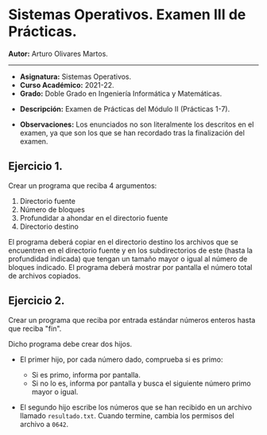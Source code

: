 # Sistemas Operativos. Examen III de Prácticas.

**Autor:** Arturo Olivares Martos.
***

- **Asignatura:** Sistemas Operativos.
- **Curso Académico:** 2021-22.
- **Grado:** Doble Grado en Ingeniería Informática y Matemáticas.
<!-- **Grupo:** A.
- **Profesor:** José Luis Garrido Bullejos.-->
- **Descripción:** Examen de Prácticas del Módulo II (Prácticas 1-7).
<!-- **Fecha:** 18 de diciembre de 2023.
- **Duración:** 2h.
- **Material:** Bolígrafo, manual de prácticas y dos folios únicamente.-->
- **Observaciones:** Los enunciados no son literalmente los descritos en el examen, ya que son los que se han recordado tras la finalización del examen.



## Ejercicio 1.

Crear un programa que reciba 4 argumentos:
1. Directorio fuente
2. Número de bloques
3. Profundidar a ahondar en el directorio fuente
4. Directorio destino

El programa deberá copiar en el directorio destino los archivos que se encuentren en el directorio fuente y en los subdirectorios de este (hasta la profundidad indicada) que tengan un tamaño mayor o igual al número de bloques indicado. El programa deberá mostrar por pantalla el número total de archivos copiados.

## Ejercicio 2.

Crear un programa que reciba por entrada estándar números enteros hasta que reciba "fin".

Dicho programa debe crear dos hijos.
- El primer hijo, por cada número dado, comprueba si es primo:
  - Si es primo, informa por pantalla.
  - Si no lo es, informa por pantalla y busca el siguiente número primo mayor o igual.

- El segundo hijo escribe los números que se han recibido en un archivo llamado `resultado.txt`. Cuando termine, cambia los permisos del archivo a `0642`.
